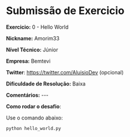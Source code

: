# Submissão de Exercicio

**Exercicio:** 0 - Hello World

**Nickname:** Amorim33

**Nível Técnico:** Júnior

**Empresa:** Bemtevi

**Twitter**: https://twitter.com/AluisioDev (opcional)

**Dificuldade de Resolução:** Baixa

**Comentários:** ---

**Como rodar o desafio**:

Use o comando abaixo:

```bash
python hello_world.py
```
